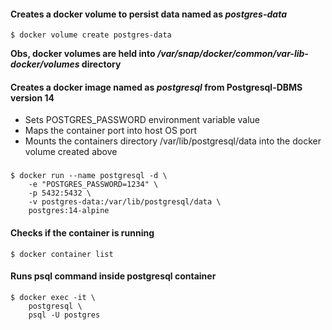 #### Creates a **docker volume** to persist data named as *postgres-data*
    $ docker volume create postgres-data

**Obs, docker volumes are held into */var/snap/docker/common/var-lib-docker/volumes* directory**

#### Creates a **docker image** named as *postgresql* from Postgresql-DBMS version 14

+ Sets POSTGRES_PASSWORD environment variable value
+ Maps the container port into host OS port
+ Mounts the containers directory /var/lib/postgresql/data into the docker volume created above

###

    $ docker run --name postgresql -d \
        -e "POSTGRES_PASSWORD=1234" \
        -p 5432:5432 \
        -v postgres-data:/var/lib/postgresql/data \
        postgres:14-alpine

#### Checks if the container is running
    $ docker container list

#### Runs psql command inside postgresql container
    $ docker exec -it \
        postgresql \
        psql -U postgres
